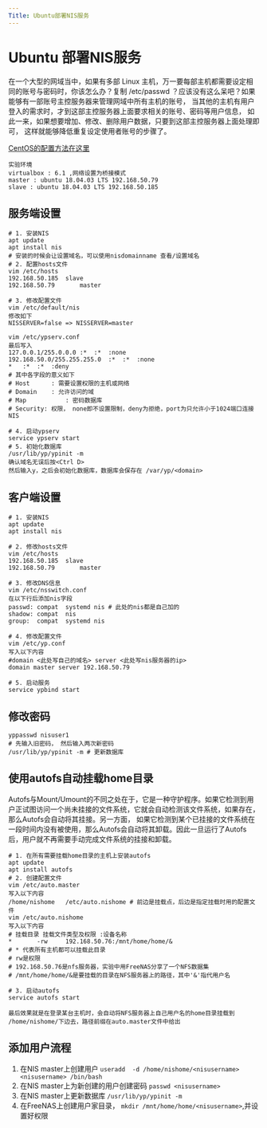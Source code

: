 ```yaml
---
Title: Ubuntu部署NIS服务
---
```




# Ubuntu 部署NIS服务

在一个大型的网域当中，如果有多部 Linux 主机，万一要每部主机都需要设定相同的账号与密码时，你该怎么办？复制 /etc/passwd ？应该没有这么呆吧？如果能够有一部账号主控服务器来管理网域中所有主机的账号， 当其他的主机有用户登入的需求时，才到这部主控服务器上面要求相关的账号、密码等用户信息， 如此一来，如果想要增加、修改、删除用户数据，只要到这部主控服务器上面处理即可， 这样就能够降低重复设定使用者账号的步骤了。

[CentOS的配置方法在这里](http://cn.linux.vbird.org/linux_server/0430nis.php)

```
实验环境
virtualbox : 6.1 ,网络设置为桥接模式
master : ubuntu 18.04.03 LTS 192.168.50.79
slave : ubuntu 18.04.03	LTS 192.168.50.185
```



## 服务端设置

``` shell
# 1. 安装NIS
apt update 
apt install nis 
# 安装的时候会让设置域名，可以使用nisdomainname 查看/设置域名
# 2. 配置hosts文件
vim /etc/hosts
192.168.50.185	slave
192.168.50.79		master

# 3. 修改配置文件
vim /etc/default/nis
修改如下
NISSERVER=false => NISSERVER=master

vim /etc/ypserv.conf
最后写入
127.0.0.1/255.0.0.0	:*	:*	:none
192.168.50.0/255.255.255.0	:*	:*	:none
*	:*	:*	:deny
# 其中各字段的意义如下
# Host		: 需要设置权限的主机或网络	
# Domain	: 允许访问的域
# Map			: 密码数据库
# Security:	权限， none即不设置限制，deny为拒绝，port为只允许小于1024端口连接NIS

# 4. 启动ypserv
service ypserv start
# 5. 初始化数据库
/usr/lib/yp/ypinit -m
确认域名无误后按<Ctrl D>
然后输入y，之后会初始化数据库，数据库会保存在 /var/yp/<domain> 

```





## 客户端设置

``` shell
# 1. 安装NIS
apt update 
apt install nis

# 2. 修改hosts文件
vim /etc/hosts
192.168.50.185	slave
192.168.50.79		master

# 3. 修改DNS信息
vim /etc/nsswitch.conf
在以下行后添加nis字段
passwd:	compat	systemd nis # 此处的nis都是自己加的
shadow: compat	nis
group:	compat	systemd	nis

# 4. 修改配置文件
vim /etc/yp.conf
写入以下内容
#domain <此处写自己的域名> server <此处写nis服务器的ip>
domain master server 192.168.50.79

# 5. 启动服务
service ypbind start
```



## 修改密码

```shell
yppasswd nisuser1
# 先输入旧密码， 然后输入两次新密码
/usr/lib/yp/ypinit -m # 更新数据库
```



## 使用autofs自动挂载home目录

Autofs与Mount/Umount的不同之处在于，它是一种守护程序。如果它检测到用户正试图访问一个尚未挂接的文件系统，它就会自动检测该文件系统，如果存在，那么Autofs会自动将其挂接。另一方面， 如果它检测到某个已挂接的文件系统在一段时间内没有被使用，那么Autofs会自动将其卸载。因此一旦运行了Autofs后，用户就不再需要手动完成文件系统的挂接和卸载。

```shell
# 1. 在所有需要挂载home目录的主机上安装autofs
apt update 
apt install autofs
# 2. 创建配置文件
vim /etc/auto.master
写入以下内容
/home/nishome	/etc/auto.nishome # 前边是挂载点，后边是指定挂载时用的配置文件
vim /etc/auto.nishome
写入以下内容
# 挂载目录 挂载文件类型及权限 :设备名称
*		-rw		192.168.50.76:/mnt/home/home/&
# * 代表所有主机都可以挂载此目录
# rw是权限
# 192.168.50.76是nfs服务器，实验中用FreeNAS分享了一个NFS数据集
# /mnt/home/home/&是要挂载的目录在NFS服务器上的路径，其中'&'指代用户名

# 3. 启动autofs
service autofs start

最后效果就是在登录某台主机时，会自动将NFS服务器上自己用户名的home目录挂载到 /home/nishome/下边去，路径前缀在auto.master文件中给出
```



## 添加用户流程

1. 在NIS master上创建用户 `useradd  -d /home/nishome/<nisusername> <nisusername> /bin/bash`
2. 在NIS master上为新创建的用户创建密码 `passwd <nisusername>` 
3. 在NIS master上更新数据库 `/usr/lib/yp/ypinit -m`
4. 在FreeNAS上创建用户家目录， `mkdir /mnt/home/home/<nisusername>`,并设置好权限